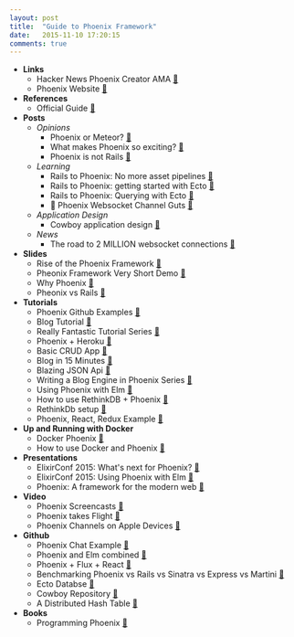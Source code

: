 ```yaml
---
layout: post
title:  "Guide to Phoenix Framework"
date:   2015-11-10 17:20:15
comments: true
---
```


- **Links**
    - Hacker News Phoenix Creator AMA [:link:](https://news.ycombinator.com/item?id=8671618)
    - Phoenix Website [:link:](http://www.phoenixframework.org/docs/overview)
- **References**
    - Official Guide [:link:](http://www.phoenixframework.org/docs/up-and-running)
- **Posts**
    - *Opinions*
        - Phoenix or Meteor? [:page_facing_up:](https://www.quora.com/Should-I-choose-Meteor-js-or-Phoenix-web-framework-based-on-Elixir-for-building-scalable-web-applications-with-realtime-connectivity)
        - What makes Phoenix so exciting? [:page_facing_up:](http://jerel.co/blog/2015/11/why-im-excited-about-elixir-and-phoenix)
        - Phoenix is not Rails [:page_facing_up:](https://dockyard.com/blog/2015/11/18/phoenix-is-not-rails)
    - *Learning*
        - Rails to Phoenix: No more asset pipelines [:page_facing_up:](http://blog.tokafish.com/rails-to-phoenix-brunch/)
        - Rails to Phoenix: getting started with Ecto [:page_facing_up:](http://blog.tokafish.com/rails-to-phoenix-getting-started-with-ecto/)
        - Rails to Phoenix: Querying with Ecto [:page_facing_up:](http://blog.tokafish.com/rails-to-phoenix-querying-with-ecto/)
        - :raised_hands: Phoenix Websocket Channel Guts [:page_facing_up:](http://zohaib.me/guts-of-phoenix-channels/)
    - *Application Design*
        - Cowboy application design [:page_facing_up:](http://learningelixir.joekain.com/cowboy-application-design/)
    - *News*
        - The road to 2 MILLION websocket connections [:page_facing_up:](http://www.phoenixframework.org/blog/the-road-to-2-million-websocket-connections)
- **Slides**
    - Rise of the Phoenix Framework [:floppy_disk:](http://slides.com/chrismccord/rise-of-the-phoenix#/)
    - Pheonix Framework Very Short Demo [:floppy_disk:](https://speakerdeck.com/maveonair/phoenix-framework)
    - Why Phoenix [:floppy_disk:](https://speakerdeck.com/pedroassumpcao/phoenix-framework)
    - Pheonix vs Rails [:floppy_disk:](https://speakerdeck.com/ma2gedev/ruby-on-rails-vs-phoenix-framework-number-shinjukuex-number-m3dev)
- **Tutorials**
    - Phoenix Github Examples [:link:](https://github.com/phoenix-examples)
    - Blog Tutorial [:link:](https://github.com/Gazler/elixir-blog-tutorial)
    - Really Fantastic Tutorial Series [:link:](http://phoenix.thefirehoseproject.com/1.html)
    - Phoenix + Heroku [:link:](https://speakerdeck.com/ma2gedev/guide-to-build-a-realtime-application-using-phoenix-on-heroku)
    - Basic CRUD App [:link:](http://gogogarrett.sexy/programming-in-elixir-with-the-phoenix-framework-building-a-basic-CRUD-app/)
    - Blog in 15 Minutes [:link:](http://codetunes.com/2015/phoenix-blog/)
    - Blazing JSON Api [:link:](https://robots.thoughtbot.com/testing-a-phoenix-elixir-json-api)
    - Writing a Blog Engine in Phoenix Series [:link:](https://medium.com/@diamondgfx/introduction-fe138ac6079d#.2n6x0a5bx)
    - Using Phoenix with Elm [:link:](http://www.cultivatehq.com/posts/phoenix-elm-1/)
    - How to use RethinkDB + Phoenix [:link:](http://stackoverflow.com/questions/31457945/how-to-use-rethinkdb-with-phoenixframework)
    - RethinkDb setup [:page_facing_up:](http://ryanswapp.com/2015/11/28/getting-started-with-rethinkdb-and-phoenix-framework/)
    - Phoenix, React, Redux Example [:link:](http://10consulting.com/2015/11/18/phoenix-react-redux-example/)
- **Up and Running with Docker**
    - Docker Phoenix [:link:](https://github.com/marcelocg/phoenix-docker)
    - How to use Docker and Phoenix [:link:](http://ariya.ofilabs.com/2014/12/docker-and-phoenix-how-to-make-your-continuous-integration-more-awesome.html)
- **Presentations**
    - ElixirConf 2015: What's next for Phoenix? [:microphone:](https://www.youtube.com/watch?v=IMUpYOc9z3c)
    - ElixirConf 2015: Using Phoenix with Elm [:microphone:](https://www.youtube.com/watch?v=MgFDZx1LmOE)
    - Phoenix: A framework for the modern web [:microphone:](http://www.chrismccord.com/blog/2015/06/26/ndc-oslo-2015-phoenix-a-framework-for-the-modern-web/)
- **Video**
    - Phoenix Screencasts [:movie_camera:](http://phoenixscreencasts.com/episodes)
    - Phoenix takes Flight [:movie_camera:](http://www.chrismccord.com/blog/2015/05/09/elixirconfeu-keynote-phoenix-takes-flight/)
    - Phoenix Channels on Apple Devices [:movie_camera:](https://vimeo.com/136679715)
- **Github**
    - Phoenix Chat Example [:link:](https://github.com/chrismccord/phoenix_chat_example)
    - Phoenix and Elm combined [:link:](https://github.com/CultivateHQ/seat_saver)
    - Phoenix + Flux + React [:link:](https://github.com/hsavit1/phoenix-flux-react)
    - Benchmarking Phoenix vs Rails vs Sinatra vs Express vs Martini [:link:](https://github.com/mroth/phoenix-showdown)
    - Ecto Databse [:link:](https://github.com/elixir-lang/ecto)
    - Cowboy Repository [:link:](https://github.com/ninenines/cowboy)
    - A Distributed Hash Table [:link:](https://github.com/cit/MLDHT)
- **Books**
    - Programming Phoenix [:book:](https://pragprog.com/book/phoenix/programming-phoenix)
